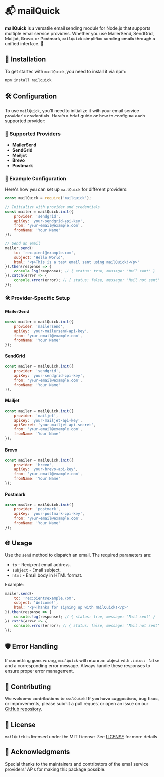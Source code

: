 # 📬 mailQuick

**mailQuick** is a versatile email sending module for Node.js that supports multiple email service providers. Whether you use MailerSend, SendGrid, Mailjet, Brevo, or Postmark, `mailQuick` simplifies sending emails through a unified interface. 🚀

## 🔧 Installation

To get started with `mailQuick`, you need to install it via npm:

```bash
npm install mailquick
```

## 🛠️ Configuration

To use `mailQuick`, you'll need to initialize it with your email service provider's credentials. Here's a brief guide on how to configure each supported provider:

### 📧 Supported Providers

- **MailerSend**
- **SendGrid**
- **Mailjet**
- **Brevo**
- **Postmark**

### 📜 Example Configuration

Here's how you can set up `mailQuick` for different providers:

```javascript
const mailQuick = require('mailquick');

// Initialize with provider and credentials
const mailer = mailQuick.init({
    provider: 'sendgrid',
    apiKey: 'your-sendgrid-api-key',
    from: 'your-email@example.com',
    fromName: 'Your Name'
});

// Send an email
mailer.send({
    to: 'recipient@example.com',
    subject: 'Hello World',
    html: '<p>This is a test email sent using mailQuick!</p>'
}).then(response => {
    console.log(response); // { status: true, message: 'Mail sent' }
}).catch(error => {
    console.error(error); // { status: false, message: 'Mail not sent' }
});
```

### 🛠️ Provider-Specific Setup

#### MailerSend

```javascript
const mailer = mailQuick.init({
    provider: 'mailersend',
    apiKey: 'your-mailersend-api-key',
    from: 'your-email@example.com',
    fromName: 'Your Name'
});
```

#### SendGrid

```javascript
const mailer = mailQuick.init({
    provider: 'sendgrid',
    apiKey: 'your-sendgrid-api-key',
    from: 'your-email@example.com',
    fromName: 'Your Name'
});
```

#### Mailjet

```javascript
const mailer = mailQuick.init({
    provider: 'mailjet',
    apiKey: 'your-mailjet-api-key',
    apiSecret: 'your-mailjet-api-secret',
    from: 'your-email@example.com',
    fromName: 'Your Name'
});
```

#### Brevo

```javascript
const mailer = mailQuick.init({
    provider: 'brevo',
    apiKey: 'your-brevo-api-key',
    from: 'your-email@example.com',
    fromName: 'Your Name'
});
```

#### Postmark

```javascript
const mailer = mailQuick.init({
    provider: 'postmark',
    apiKey: 'your-postmark-api-key',
    from: 'your-email@example.com',
    fromName: 'Your Name'
});
```

## 🌐 Usage

Use the `send` method to dispatch an email. The required parameters are:

- `to` - Recipient email address.
- `subject` - Email subject.
- `html` - Email body in HTML format.

Example:

```javascript
mailer.send({
    to: 'recipient@example.com',
    subject: 'Welcome!',
    html: '<p>Thanks for signing up with mailQuick!</p>'
}).then(response => {
    console.log(response); // { status: true, message: 'Mail sent' }
}).catch(error => {
    console.error(error); // { status: false, message: 'Mail not sent' }
});
```

## 🛡️ Error Handling

If something goes wrong, `mailQuick` will return an object with `status: false` and a corresponding error message. Always handle these responses to ensure proper error management.

## 💬 Contributing

We welcome contributions to `mailQuick`! If you have suggestions, bug fixes, or improvements, please submit a pull request or open an issue on our [GitHub repository](https://github.com/fastuptime/mailQuick).

## 📝 License

`mailQuick` is licensed under the MIT License. See [LICENSE](LICENSE) for more details.

## 👋 Acknowledgments

Special thanks to the maintainers and contributors of the email service providers' APIs for making this package possible.